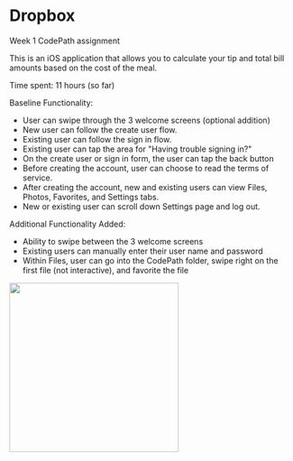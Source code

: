 # Dropbox
Week 1 CodePath assignment

This is an iOS application that allows you to calculate your tip and total bill amounts based on the cost of the meal. 

Time spent: 11 hours (so far)

Baseline Functionality:
* User can swipe through the 3 welcome screens (optional addition)
* New user can follow the create user flow.
* Existing user can follow the sign in flow.
* Existing user can tap the area for "Having trouble signing in?"
* On the create user or sign in form, the user can tap the back button 
* Before creating the account, user can choose to read the terms of service.
* After creating the account, new and existing users can view Files, Photos, Favorites, and Settings tabs.
* New or existing user can scroll down Settings page and log out.

Additional Functionality Added:
* Ability to swipe between the 3 welcome screens
* Existing users can manually enter their user name and password
* Within Files, user can go into the CodePath folder, swipe right on the first file (not interactive), and favorite the file

<img src="https://lh5.googleusercontent.com/-t30UAlTBzqY/VVA2eaBrZ0I/AAAAAAAADNc/R34S0Tnul0w/w632-h1122-no/Dropbox.gif" alt="" width="300">
